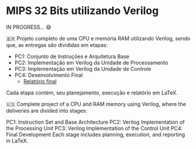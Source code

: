 # MIPS 32 Bits utilizando Verilog 

IN PROGRESS... 😄

🇧🇷
Projeto completo de uma CPU e memória RAM utilizando Verilog, sendo que, as entregas são divididas em etapas:
- PC1: Conjunto de Instruções e Arquitetura Base
- PC2: Implementação em Verilog da Unidade de Processamento
- PC3: Implementação em Verilog da Unidade de Controle
- PC4: Desenvolvimento Final
    - [Relatório final](https://github.com/user-attachments/files/17051387/PC4-final.pdf)


Cada etapa contém, seu planejamento, execução e relatório em LaTeX.

🇺🇸
Complete project of a CPU and RAM memory using Verilog, where the deliveries are divided into stages:

PC1: Instruction Set and Base Architecture
PC2: Verilog Implementation of the Processing Unit
PC3: Verilog Implementation of the Control Unit
PC4: Final Development
Each stage includes planning, execution, and reporting in LaTeX.
